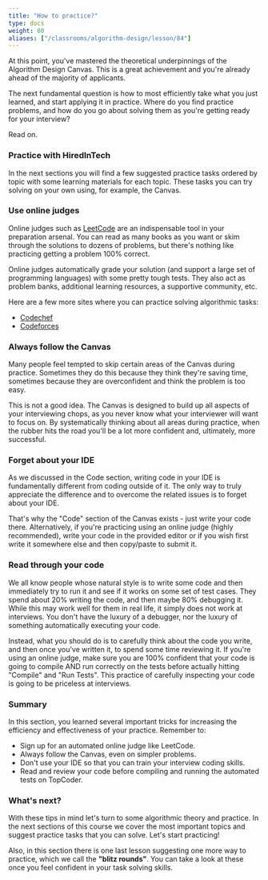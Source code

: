 ```yaml
---
title: "How to practice?"
type: docs
weight: 80
aliases: ["/classrooms/algorithm-design/lesson/84"]
---
```

At this point, you've mastered the theoretical underpinnings of the Algorithm Design Canvas. This is a great achievement and you're already ahead of the majority of applicants.

The next fundamental question is how to most efficiently take what you just learned, and start applying it in practice. Where do you find practice problems, and how do you go about solving them as you're getting ready for your interview?

Read on.

### Practice with HiredInTech

In the next sections you will find a few suggested practice tasks ordered by topic with some learning materials for each topic. These tasks you can try solving on your own using, for example, the Canvas.

### Use online judges

Online judges such as <a href="https://leetcode.com" target="_blank" rel="noopener noreferrer">LeetCode</a> are an indispensable tool in your preparation arsenal. You can read as many books as you want or skim through the solutions to dozens of problems, but there's nothing like practicing getting a problem 100% correct.

Online judges automatically grade your solution (and support a large set of programming languages) with some pretty tough tests. They also act as problem banks, additional learning resources, a supportive community, etc.

Here are a few more sites where you can practice solving algorithmic tasks:

- <a href="https://www.codechef.com/" rel="noopener noreferrer" target="_blank">Codechef</a>
- <a href="http://codeforces.com/" rel="noopener noreferrer" target="_blank">Codeforces</a>

### Always follow the Canvas

Many people feel tempted to skip certain areas of the Canvas during practice. Sometimes they do this because they think they're saving time, sometimes because they are overconfident and think the problem is too easy.

This is not a good idea. The Canvas is designed to build up all aspects of your interviewing chops, as you never know what your interviewer will want to focus on. By systematically thinking about all areas during practice, when the rubber hits the road you'll be a lot more confident and, ultimately, more successful.

### Forget about your IDE

As we discussed in the Code section, writing code in your IDE is fundamentally different from coding outside of it. The only way to truly appreciate the difference and to overcome the related issues is to forget about your IDE.

That's why the "Code" section of the Canvas exists - just write your code there. Alternatively, if you're practicing using an online judge (highly recommended), write your code in the provided editor or if you wish first write it somewhere else and then copy/paste to submit it.

### Read through your code

We all know people whose natural style is to write some code and then immediately try to run it and see if it works on some set of test cases. They spend about 20% writing the code, and then maybe 80% debugging it. While this may work well for them in real life, it simply does not work at interviews. You don't have the luxury of a debugger, nor the luxury of something automatically executing your code.

Instead, what you should do is to carefully think about the code you write, and then once you've written it, to spend some time reviewing it. If you're using an online judge, make sure you are 100% confident that your code is going to compile AND run correctly on the tests before actually hitting "Compile" and "Run Tests". This practice of carefully inspecting your code is going to be priceless at interviews.

### Summary

In this section, you learned several important tricks for increasing the efficiency and effectiveness of your practice. Remember to:

- Sign up for an automated online judge like LeetCode.
- Always follow the Canvas, even on simpler problems.
- Don't use your IDE so that you can train your interview coding skills.
- Read and review your code before compiling and running the automated tests on TopCoder.

### What's next?

With these tips in mind let's turn to some algorithmic theory and practice. In the next sections of this course we cover the most important topics and suggest practice tasks that you can solve. Let's start practicing!

Also, in this section there is one last lesson suggesting one more way to practice, which we call the **"blitz rounds"**. You can take a look at these once you feel confident in your task solving skills.
